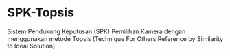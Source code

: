 # SPK-Topsis
Sistem Pendukung Keputusan (SPK) Pemilihan Kamera dengan menggunakan metode Topsis (Technique For Others Reference by Similarity to Ideal Solution)
